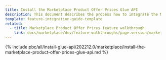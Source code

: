 ```yaml
---
title: Install the Marketplace Product Offer Prices Glue API
description: This document describes the process how to integrate the Marketplace Product Offer Prices Glue API feature into a Spryker project.
template: feature-integration-guide-template
related:
  - title: Marketplace Product Offer Prices feature walkthrough
    link: docs/marketplace/dev/feature-walkthroughs/page.version/marketplace-product-offer-prices-feature-walkthrough.html
---
```


{% include pbc/all/install-glue-api/202212.0/marketplace/install-the-marketplace-product-offer-prices-glue-api.md %} <!-- To edit, see /_includes/pbc/all/install-glue-api/202212.0/marketplace/install-the-marketplace-product-offer-prices-glue-api.md -->
